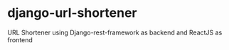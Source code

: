 # django-url-shortener
URL Shortener using Django-rest-framework as backend and ReactJS as frontend
